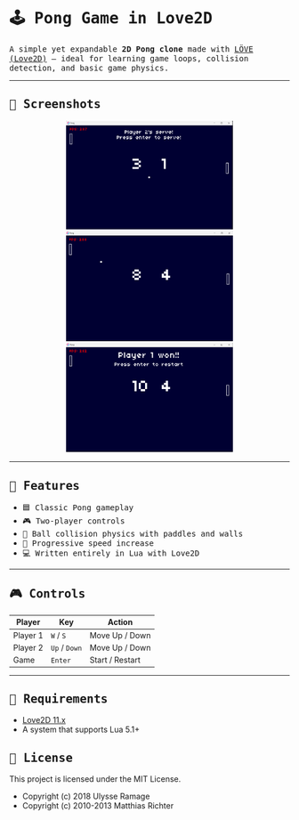 # <samp>🕹️ Pong Game in Love2D</samp>

<samp>A simple yet expandable <strong>2D Pong clone </strong> made with [LÖVE (Love2D)](https://love2d.org/) — ideal for learning game loops, collision detection, and basic game physics.</samp>

---

## <samp> 📸 Screenshots</samp>


<p align="center">
  <img src="ss2.png" width="300">
  <img src="ss1.png" width="300">
  <img src="ss3.png" width="300">
</p>



---

## <samp>🚀 Features</samp>

- <samp>🟦 Classic Pong gameplay</samp>
- <samp>🎮 Two-player controls</samp>
- <samp>🔄 Ball collision physics with paddles and walls</samp>
- <samp>🧠 Progressive speed increase</samp>
- <samp>💻 Written entirely in Lua with Love2D</samp>

---

## <samp> 🎮 Controls</samp>

| Player | Key        | Action         |
|--------|------------|----------------|
| Player 1 | `W` / `S`    | Move Up / Down |
| Player 2 | `Up` / `Down` | Move Up / Down |
| Game     | `Enter`      | Start / Restart |

---

## <samp>🧰 Requirements</samp>

- [Love2D 11.x](https://love2d.org/)
- A system that supports Lua 5.1+

## <samp> 📄 License </samp>
This project is licensed under the MIT License.
- Copyright (c) 2018 Ulysse Ramage
- Copyright (c) 2010-2013 Matthias Richter




